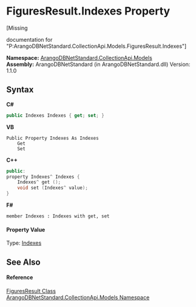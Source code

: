 # FiguresResult.Indexes Property 
 

\[Missing <summary> documentation for "P:ArangoDBNetStandard.CollectionApi.Models.FiguresResult.Indexes"\]

**Namespace:**&nbsp;<a href="eddef630-2e74-9b99-ee5b-91305adea48b">ArangoDBNetStandard.CollectionApi.Models</a><br />**Assembly:**&nbsp;ArangoDBNetStandard (in ArangoDBNetStandard.dll) Version: 1.1.0

## Syntax

**C#**<br />
``` C#
public Indexes Indexes { get; set; }
```

**VB**<br />
``` VB
Public Property Indexes As Indexes
	Get
	Set
```

**C++**<br />
``` C++
public:
property Indexes^ Indexes {
	Indexes^ get ();
	void set (Indexes^ value);
}
```

**F#**<br />
``` F#
member Indexes : Indexes with get, set

```


#### Property Value
Type: <a href="6c446967-7c54-ba3e-c53d-5baa333fcd71">Indexes</a>

## See Also


#### Reference
<a href="5053bee7-1cfe-abb0-c0e1-f2f5d16ea751">FiguresResult Class</a><br /><a href="eddef630-2e74-9b99-ee5b-91305adea48b">ArangoDBNetStandard.CollectionApi.Models Namespace</a><br />